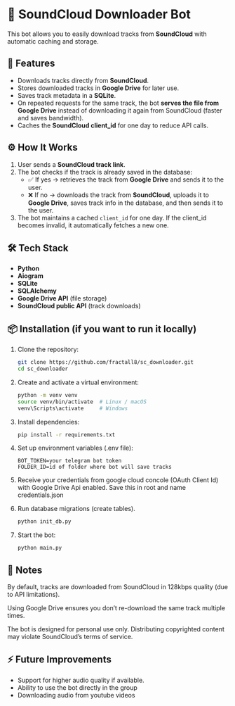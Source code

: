# 🎵 SoundCloud Downloader Bot

This bot allows you to easily download tracks from **SoundCloud** with automatic caching and storage.

## 🚀 Features

- Downloads tracks directly from **SoundCloud**.
- Stores downloaded tracks in **Google Drive** for later use.
- Saves track metadata in a **SQLite**.
- On repeated requests for the same track, the bot **serves the file from Google Drive** instead of downloading it again from SoundCloud (faster and saves bandwidth).
- Caches the **SoundCloud client_id** for one day to reduce API calls.

## ⚙️ How It Works

1. User sends a **SoundCloud track link**.
2. The bot checks if the track is already saved in the database:
   - ✅ If yes → retrieves the track from **Google Drive** and sends it to the user.
   - ❌ If no → downloads the track from **SoundCloud**, uploads it to **Google Drive**, saves track info in the database, and then sends it to the user.
3. The bot maintains a cached `client_id` for one day. If the client_id becomes invalid, it automatically fetches a new one.

## 🛠️ Tech Stack

- **Python**
- **Aiogram**
- **SQLite**
- **SQLAlchemy**
- **Google Drive API** (file storage)
- **SoundCloud public API** (track downloads)

## 📦 Installation (if you want to run it locally)

1. Clone the repository:

   ```bash
   git clone https://github.com/fractall8/sc_downloader.git
   cd sc_downloader

   ```

2. Create and activate a virtual environment:

   ```bash
   python -m venv venv
   source venv/bin/activate  # Linux / macOS
   venv\Scripts\activate     # Windows

   ```

3. Install dependencies:

   ```bash
   pip install -r requirements.txt

   ```

4. Set up environment variables (.env file):

   ```.env
   BOT_TOKEN=your telegram bot token
   FOLDER_ID=id of folder where bot will save tracks

   ```

5. Receive your credentials from google cloud concole (OAuth Client Id)
   with Google Drive Api enabled. Save this in root and name credentials.json

6. Run database migrations (create tables).

   ```bash
   python init_db.py

   ```

7. Start the bot:
   ```bash
   python main.py
   ```

## 📝 Notes

By default, tracks are downloaded from SoundCloud in 128kbps quality (due to API limitations).

Using Google Drive ensures you don’t re-download the same track multiple times.

The bot is designed for personal use only. Distributing copyrighted content may violate SoundCloud’s terms of service.

## ⚡ Future Improvements

- Support for higher audio quality if available.
- Ability to use the bot directly in the group
- Downloading audio from youtube videos
